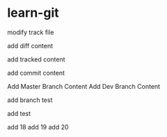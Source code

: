 # learn-git

modify track file

add diff content


add tracked content

add commit content

Add Master Branch Content
Add Dev Branch Content

add branch test

add test 

add 18
add 19
add 20
